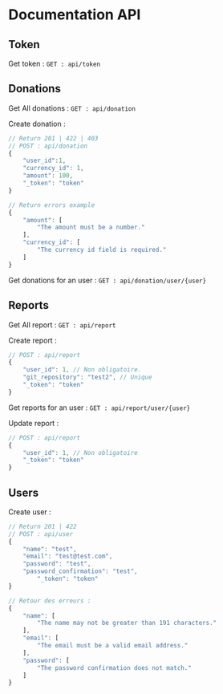 # Documentation API

## Token

Get token :
`GET : api/token`

## Donations

Get All donations : 
`GET : api/donation`

Create donation : 
```javascript
// Return 201 | 422 | 403
// POST : api/donation
{
	"user_id":1,
	"currency_id": 1,
	"amount": 100,
	"_token": "token"
}

// Return errors example
{
    "amount": [
        "The amount must be a number."
    ],
    "currency_id": [
        "The currency id field is required."
    ]
}
```

Get donations for an user : 
`GET : api/donation/user/{user}`

## Reports

Get All report : 
`GET : api/report`

Create report :
```javascript
// POST : api/report
{
	"user_id": 1, // Non obligatoire.
	"git_repository": "test2", // Unique
	"_token": "token"
}
```

Get reports for an user :
`GET : api/report/user/{user}`

Update report :
```javascript
// POST : api/report
{
	"user_id": 1, // Non obligatoire
	"_token": "token"
}
```

## Users

Create user :
```javascript
// Return 201 | 422
// POST : api/user
{
	"name": "test",
	"email": "test@test.com",
	"password": "test",
	"password_confirmation": "test",
    	"_token": "token"
}

// Retour des erreurs :
{
    "name": [
        "The name may not be greater than 191 characters."
    ],
    "email": [
        "The email must be a valid email address."
    ],
    "password": [
        "The password confirmation does not match."
    ]
}
```
